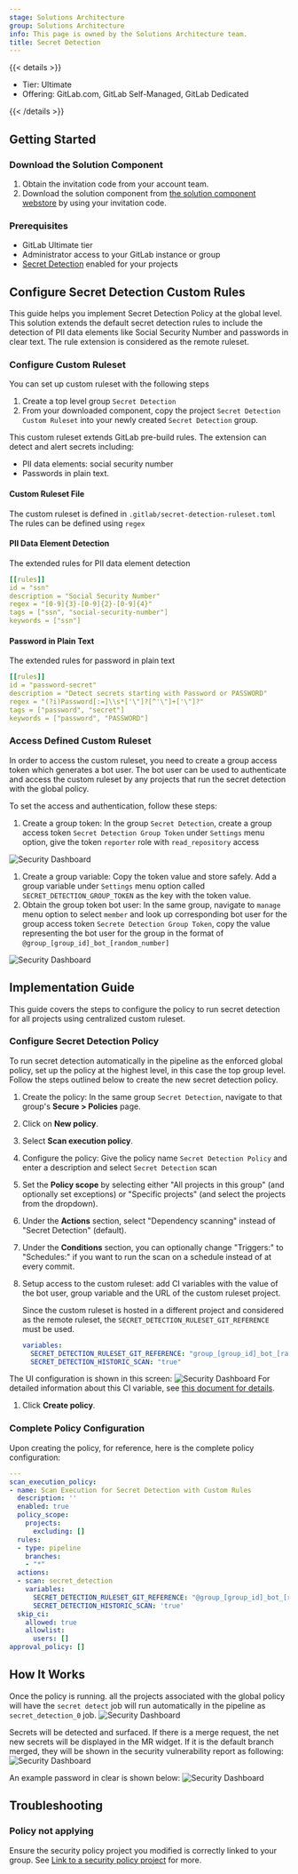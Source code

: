 ```yaml
---
stage: Solutions Architecture
group: Solutions Architecture
info: This page is owned by the Solutions Architecture team.
title: Secret Detection
---
```


{{< details >}}

- Tier: Ultimate
- Offering: GitLab.com, GitLab Self-Managed, GitLab Dedicated

{{< /details >}}

## Getting Started

### Download the Solution Component

1. Obtain the invitation code from your account team.
1. Download the solution component from [the solution component webstore](https://cloud.gitlab-accelerator-marketplace.com) by using your invitation code.

### Prerequisites

- GitLab Ultimate tier
- Administrator access to your GitLab instance or group
- [Secret Detection](../../user/application_security/secret_detection/_index.md) enabled for your projects 

## Configure Secret Detection Custom Rules

This guide helps you implement Secret Detection Policy at the global level. This solution extends the default secret detection rules to include the detection of PII data elements like Social Security Number and passwords in clear text. The rule extension is considered as the remote ruleset.

### Configure Custom Ruleset

You can set up custom ruleset with the following steps

1. Create a top level group `Secret Detection`
1. From your downloaded component, copy the project `Secret Detection Custom Ruleset` into your newly created `Secret Detection` group.

This custom ruleset extends GitLab pre-build rules. The extension can detect and alert secrets including:

- PII data elements: social security number
- Passwords in plain text.

#### Custom Ruleset File

The custom ruleset is defined in `.gitlab/secret-detection-ruleset.toml`
The rules can be defined using `regex`

#### PII Data Element Detection

The extended rules for PII data element detection

```yaml
[[rules]]
id = "ssn"
description = "Social Security Number"
regex = "[0-9]{3}-[0-9]{2}-[0-9]{4}"
tags = ["ssn", "social-security-number"]
keywords = ["ssn"]
```

#### Password in Plain Text

The extended rules for password in plain text

```yaml
[[rules]]
id = "password-secret"
description = "Detect secrets starting with Password or PASSWORD"
regex = "(?i)Password[:=]\\s*['\"]?[^'\"]+['\"]?"
tags = ["password", "secret"]
keywords = ["password", "PASSWORD"]
```

### Access Defined Custom Ruleset

In order to access the custom ruleset, you need to create a group access token which generates a bot user. The bot user can be used to authenticate and access the custom ruleset by any projects that run the secret detection with the global policy.

To set the access and authentication, follow these steps:

1. Create a group token: In the group `Secret Detection`, create a group access token `Secret Detection Group Token` under `Settings` menu option, give the token `reporter` role with `read_repository` access

![Security Dashboard](img/secret_detection_group_token_v17_9.png)

1. Create a group variable: Copy the token value and store safely. Add a group variable under `Settings` menu option called `SECRET_DETECTION_GROUP_TOKEN` as the key with the token value.
1. Obtain the group token bot user: In the same group, navigate to `manage` menu option to select `member` and look up corresponding bot user for the group access token `Secrete Detection Group Token`, copy the value representing the bot user for the group in the format of `@group_[group_id]_bot_[random_number]`

![Security Dashboard](img/secret_detection_group_token_bot_v17_9.png)

## Implementation Guide

This guide covers the steps to configure the policy to run secret detection for all projects using centralized custom ruleset.

### Configure Secret Detection Policy 

To run secret detection automatically in the pipeline as the enforced global policy, set up the policy at the highest level, in this case the top group level. Follow the steps outlined below to create the new secret detection policy.

1. Create the policy: In the same group `Secret Detection`, navigate to that group's **Secure > Policies** page.
1. Click on **New policy**.
1. Select **Scan execution policy**.
1. Configure the policy: Give the policy name `Secret Detection Policy` and enter a description and select `Secret Detection` scan
1. Set the **Policy scope** by selecting either "All projects in this group" (and optionally set exceptions) or "Specific projects" (and select the projects from the dropdown).
1. Under the **Actions** section, select "Dependency scanning" instead of "Secret Detection" (default).
1. Under the **Conditions** section, you can optionally change "Triggers:" to "Schedules:" if you want to run the scan on a schedule instead of at every commit.
1. Setup access to the custom ruleset: add CI variables with the value of the bot user, group variable and the URL of the custom ruleset project. 

   Since the custom ruleset is hosted in a different project and considered as the remote ruleset, the `SECRET_DETECTION_RULESET_GIT_REFERENCE` must be used. 

   ```yaml   
   variables:
     SECRET_DETECTION_RULESET_GIT_REFERENCE: "group_[group_id]_bot_[random_number]:$SECRET_DETECTION_GROUP_TOKEN@[custom ruleset project URL]"
     SECRET_DETECTION_HISTORIC_SCAN: "true"
   ```

The UI configuration is shown in this screen: ![Security Dashboard](img/secret_detection_policy_v17_9.png)
For detailed information about this CI variable, see [this document for details](../../user/application_security/secret_detection/pipeline/_index.md#with-a-remote-ruleset).

1. Click **Create policy**.

### Complete Policy Configuration

Upon creating the policy, for reference, here is the complete policy configuration:

```yaml 
---
scan_execution_policy:
- name: Scan Execution for Secret Detection with Custom Rules
  description: ''
  enabled: true
  policy_scope:
    projects:
      excluding: []
  rules:
  - type: pipeline
    branches:
    - "*"
  actions:
  - scan: secret_detection
    variables:
      SECRET_DETECTION_RULESET_GIT_REFERENCE: "@group_[group_id]_bot_[random_number]:$SECRET_DETECTION_GROUP_TOKEN@gitlab.com/example_group/secret-detection/secret-detection-custom-ruleset"
      SECRET_DETECTION_HISTORIC_SCAN: 'true'
  skip_ci:
    allowed: true
    allowlist:
      users: []
approval_policy: []
```

## How It Works

Once the policy is running. all the projects associated with the global policy will have the `secret detect` job will run automatically in the pipeline as `secret_detection_0` job.
![Security Dashboard](img/secret_detection_job_v17_9.png)

Secrets will be detected and surfaced. If there is a merge request, the net new secrets will be displayed in the MR widget. If it is the default branch merged, they will be shown in the security vulnerability report as following:
![Security Dashboard](img/secret_detection_pwd_vuln_v17_9.png)

An example password in clear is shown below:
![Security Dashboard](img/secret_detection_pwd_v17_9.png)

## Troubleshooting

### Policy not applying

Ensure the security policy project you modified is correctly linked to your group. See [Link to a security policy project](../../user/application_security/policies/_index.md#link-to-a-security-policy-project) for more.
